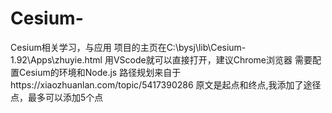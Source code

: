 # Cesium-
Cesium相关学习，与应用
项目的主页在C:\bysj\lib\Cesium-1.92\Apps\zhuyie.html
用VScode就可以直接打开，建议Chrome浏览器
需要配置Cesium的环境和Node.js
路径规划来自于https://xiaozhuanlan.com/topic/5417390286
原文是起点和终点,我添加了途径点，最多可以添加5个点
